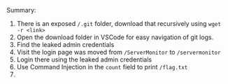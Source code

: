 Summary:
1. There is an exposed `/.git` folder, download that recursively using `wget -r <link>`
2. Open the download folder in VSCode for easy navigation of git logs.
3. Find the leaked admin credentials
4. Visit the login page was moved from `/ServerMonitor` to `/servermonitor`
5. Login there using the leaked admin credentials
6. Use Command Injection in the `count` field to print `/flag.txt`
7. 